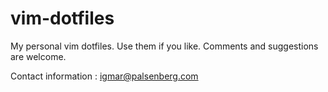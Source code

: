 vim-dotfiles
============

My personal vim dotfiles. Use them if you like. Comments and suggestions are welcome.

Contact information : igmar@palsenberg.com
